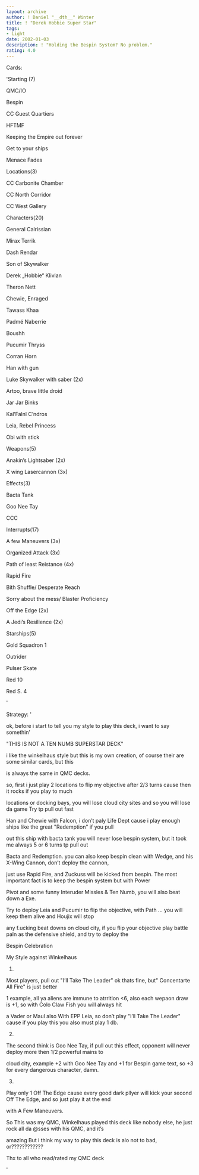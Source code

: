 ```yaml
---
layout: archive
author: ! Daniel "__dth__" Winter
title: ! "Derek Hobbie Super Star"
tags:
- Light
date: 2002-01-03
description: ! "Holding the Bespin System? No problem."
rating: 4.0
---
```

Cards: 

'Starting (7)


QMC/IO

Bespin

CC Guest Quartiers

HFTMF

Keeping the Empire out forever

Get to your ships

Menace Fades


Locations(3)


CC Carbonite Chamber

CC North Corridor

CC West Gallery


Characters(20)


General Calrissian

Mirax Terrik

Dash Rendar

Son of Skywalker

Derek &#8222;Hobbie&#8220; Klivian

Theron Nett

Chewie, Enraged

Tawass Khaa

Padmé Naberrie

Boushh

Pucumir Thryss

Corran Horn

Han with gun

Luke Skywalker with saber (2x)

Artoo, brave little droid

Jar Jar Binks

Kal&#8217;Falnl C&#8217;ndros

Leia, Rebel Princess

Obi with stick


Weapons(5)


Anakin&#8217;s Lightsaber (2x)

X wing Lasercannon (3x)


Effects(3)


Bacta Tank

Goo Nee Tay

CCC


Interrupts(17)


A few Maneuvers (3x)

Organized Attack (3x)

Path of least Reistance (4x)

Rapid Fire

Bith Shuffle/ Desperate Reach

Sorry about the mess/ Blaster Proficiency

Off the Edge (2x)

A Jedi&#8217;s Resilience (2x)


Starships(5)


Gold Squadron 1 

Outrider

Pulser Skate

Red 10

Red S. 4

'

Strategy: '

ok, before i start to tell you my style to play this deck, i want to say somethin&#8217;  


"THIS IS NOT A TEN NUMB SUPERSTAR DECK" 


i like the winkelhaus style but this is my own creation, of course their are some similar cards, but this 

is always the same in QMC decks. 



so, first i just play 2 locations to flip my objective after 2/3 turns cause then it rocks if you play to much 

locations or docking bays, you will lose cloud city sites and so you will lose da game Try tp pull out fast 

Han and Chewie with Falcon, i don&#8217;t paly Life Dept cause i play enough ships like the great "Redemption" if you pull 

out this ship with bacta tank you will never lose bespin system, but it took me always 5 or 6 turns tp pull out 

Bacta and Redemption. you can also keep bespin clean with Wedge, and his X-Wing Cannon, don&#8217;t deploy the cannon, 

just use Rapid Fire, and Zuckuss will be kicked from bespin. The most important fact is to keep the bespin system but with Power 

Pivot and some funny Interuder Missles & Ten Numb, you will also beat down a Exe. 


Try to deploy Leia and Pucumir to flip the objective, with Path ... you will keep them alive and Houjix will stop 

any f.ucking beat downs on cloud city, if you flip your objective play battle paln as the defensive shield, and try to deploy the 

Bespin Celebration 




My Style against Winkelhaus  



1. 


Most players, pull out "I&#8217;ll Take The Leader" ok thats fine, but" Concentarte All Fire" is just better 

1 example, all ya aliens are immune to atrrition <6, also each wepaon draw is +1, so with Colo Claw Fish you will always hit 

a Vader or Maul also With EPP Leia, so don&#8217;t play "I&#8217;ll Take The Leader" cause if you play this you also must play 1 db. 



2. 


The second think is Goo Nee Tay, if pull out this effect, opponent will never deploy more then 1/2 powerful mains to 

cloud city, example +2 with Goo Nee Tay and +1 for Bespin game text, so +3 for every dangerous character, damn. 



3. 


Play only 1 Off The Edge cause every good dark pllyer will kick your second Off The Edge, and so just play it at the end 

with A Few Maneuvers. 



So This was my QMC, Winkelhaus played this deck like nobody else, he just rock all da @sses with his QMC, and it&#8217;s 

amazing  But i think my way to play this deck is alo not to bad, or???????????? 


Thx to all who read/rated my QMC deck 


'